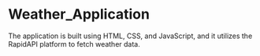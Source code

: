 # Weather_Application
The application is built using HTML, CSS, and JavaScript, and it utilizes the RapidAPI platform to fetch weather data.
